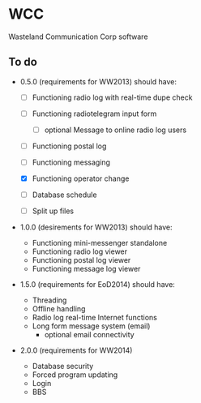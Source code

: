 WCC  
===  
  
Wasteland Communication Corp software  
  
To do  
-----  
*   0.5.0 (requirements for WW2013) should have:
    - [ ] Functioning radio log with real-time dupe check
    - [ ] Functioning radiotelegram input form
      - [ ] optional Message to online radio log users
    - [ ] Functioning postal log
    - [ ] Functioning messaging
    - [x] Functioning operator change
    - [ ] Database schedule
    - [ ] Split up files
  
  
*   1.0.0 (desirements for WW2013) should have:
    * Functioning mini-messenger standalone
    * Functioning radio log viewer
    * Functioning postal log viewer
    * Functioning message log viewer
  
  
*   1.5.0 (requirements for EoD2014) should have:
    * Threading
    * Offline handling
    * Radio log real-time Internet functions  
    * Long form message system (email)  
      * optional email connectivity  
  
  
*   2.0.0 (requirements for WW2014)
    * Database security
    * Forced program updating
    * Login
    * BBS
